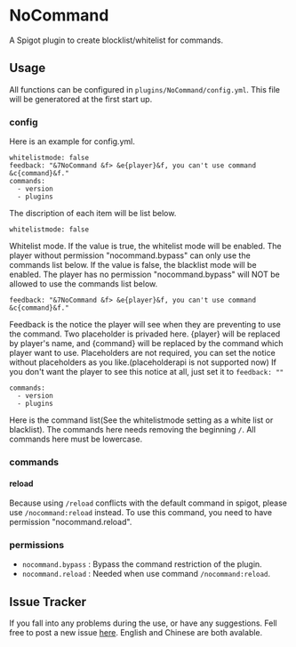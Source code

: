 # NoCommand
A Spigot plugin to create blocklist/whitelist for commands.

## Usage
All functions can be configured in `plugins/NoCommand/config.yml`. This file will be generatored at the first start up.

### config
Here is an example for config.yml.
```
whitelistmode: false 
feedback: "&7NoCommand &f> &e{player}&f, you can't use command &c{command}&f."  
commands: 
  - version
  - plugins
```
The discription of each item will be list below.


```
whitelistmode: false
```
Whitelist mode. If the value is true, the whitelist mode will be enabled. The player without permission "nocommand.bypass" can only use the commands list below. If the value is false, the blacklist mode will be enabled. The player has no permission "nocommand.bypass" will NOT be allowed to use the commands list below.

```
feedback: "&7NoCommand &f> &e{player}&f, you can't use command &c{command}&f."
```
Feedback is the notice the player will see when they are preventing to use the command. Two placeholder is privaded here. {player} will be replaced by player's name, and {command} will be replaced by the command which player want to use. Placeholders are not required, you can set the notice without placeholders as you like.(placeholderapi is not supported now)
If you don't want the player to see this notice at all, just set it to `feedback: ""`

```
commands: 
  - version
  - plugins
```
Here is the command list(See the whitelistmode setting as a white list or blacklist). The commands here needs removing the beginning `/`. All commands here must be lowercase.

### commands

#### reload
Because using `/reload` conflicts with the default command in spigot, please use `/nocommand:reload` instead.
To use this command, you need to have permission "nocommand.reload".

### permissions
+ `nocommand.bypass` : Bypass the command restriction of the plugin.
+ `nocommand.reload` : Needed when use command `/nocommand:reload`.

## Issue Tracker
If you fall into any problems during the use, or have any suggestions. Fell free to post a new issue [here](https://github.com/Lori3f6/NoCommand/issues/new). English and Chinese are both avalable.